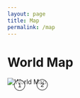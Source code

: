```yaml
---
layout: page
title: Map
permalink: /map
---
```

<!-- <iframe
  width="600"
  height="450"
  style="border:0"
  loading="lazy"
  allowfullscreen
  referrerpolicy="no-referrer-when-downgrade"
  src="https://www.google.com/maps/embed/v1/place?key=AIzaSyANx5ELozX0dIchLEQ7jAyVFV019xhsmeA&q=Space+Needle,Seattle+WA">
</iframe> -->

# World Map
<div style="position: relative; display: inline-block;">
    <img src="https://mirkoPortfolio.b-cdn.net/High-Resolution-World-Map-scaled.jpg" alt="World Map">
    <a href="/Carbon-Site-Builder---https-MirkoPorfolio/about" style="position: absolute; top: 20%; left: 17%; text-decoration: none;">
        <button style="background-color: rgba(255, 255, 255, 0.5); border: 1px solid black; border-radius: 15px; padding: 4px 8px; cursor: pointer;">
           1
        </button>
    </a>
    <a href="/Carbon-Site-Builder---https-MirkoPorfolio/contact" style="position: absolute; top: 18%; left: 75%; text-decoration: none;">
        <button style="background-color: rgba(255, 255, 255, 0.5); border: 1px solid black; border-radius: 15px; padding: 4px 8px; cursor: pointer;">
           2
        </button>
    </a>
</div>

